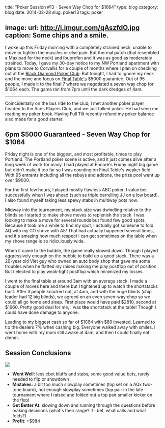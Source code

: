 title: "Poker Session #13 - Seven Way Chop for $1064"
type: blog
category: blog
date: 2014-02-28
slug: poker13
tags: poker

image:
    url: http://i.imgur.com/qAszfdO.jpg
    caption: Some chips and a smile.
---

I woke up this Friday morning with a completely strained neck, unable to move
or tighten the muscles or else pain. But thermal patch (that resembled a
Maxipad for the neck) and ibuprofen and it was as good as moderately strained.
Today, I gave my 30-day notice to my NW Portland apartment with plans to move
to Corvallis for a couple of months where I plan on checking out at the [Black
Diamond Poker Club](http://www.bdpokerclub.com/). But tonight, I had to ignore
my neck and the move and focus on [Final Table's](http://pokerportland.com)
$5000 guarantee. Out of 95 people, I made it to the final 7 where we negotiated
a seven way chop for $1064 each. The game ran from 7pm until the dark dredges
of 4am.

---

Coincidentally on the bus ride to the club, I met another poker player headed
to the Aces Players Club, and we just talked poker. He had seen me reading
my poker book. Having Full Tilt recently refund my poker balance also made for
a good starter.

## 6pm $5000 Guaranteed - Seven Way Chop for $1064

Friday night is one of the biggest, and most profitable, times to play
Portland. The Portland poker scene is active, and it just comes alive after a
long week of work for many. I had played at Encore's Friday night big game but
didn't make it too far so I was counting on Final Table's weaker field. With 95
entrants including all the rebuys and addons, the prize pool went up over
$9000.

For the first few hours, I played mostly flawless ABC poker. I value bet
successfully when I was ahead (such as triple barrelling JJ on a low board). I
also found myself taking less spewy stabs in multiway pots now.

Midway into the tournament, my stack size was dwindling relative to the blinds
so I started to make shove moves to replenish the stack. I was looking to make
a move for several rounds but found few good spots. Because it took me a while
to find my spot, I actually got someone to fold AQ with my CO shove with A5!
That had actually happened several times, and it's amazing how much respect I
can get sometimes on the table when my shove range is so ridiculously wide.

When it came to the bubble, the game really slowed down. Though I played
aggressively enough on the bubble to build up a good stack. There was a 26-year
old Viet guy who owned an auto body shop that gave me some troubles when he
flatted my raises making me play postflop out of position. But I elected to
play weak-tight postflop which minimized my losses.

I went to the final table at around 3am with an average stack. I made a couple
of moves here and there but I tightened up to watch the shortstacks bust. After
3 people knocked out, at 4am, and with the huge blinds (chip leader had 12 big
blinds), we agreed on an even seven-way chop so we could all go home and sleep.
First place would have paid $2810, second at $1660. Pretty good deal for me, I
was **the** shortstack at the table! Though I could have done damage to anyone.

Leading to my biggest cash so far of $1064 with $80 invested. Learned to tip
the dealers 7% when cashing big. Everyone walked away with smiles. I went home
with my mom still awake at 4am, and then I could finally eat dinner.

## Session Conclusions

![](http://i.imgur.com/KjEk86l.jpg)

- **Went Well:** less cbet bluffs and stabs, some good value bets, rarely needed to flip or showdown
- **Mistakes:** a bit too much slowplay sometimes (top set on a AQx two-tone board), not enough slowplay sometimes (top pair in the late tournament where I raised and folded out a top pair smaller kicker on the flop)
- **Get Better At**: slowing down and running through the questions before making decisions (what's their range? if I bet, what calls and what folds?)
- **Profit**: +$984
